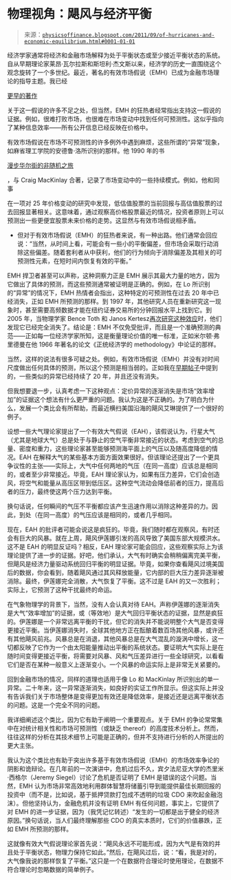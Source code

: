 <!--yml

分类：未分类

日期：2024-05-18 07:05:19

-->

# 物理视角：飓风与经济平衡

> 来源：[`physicsoffinance.blogspot.com/2011/09/of-hurricanes-and-economic-equilibrium.html#0001-01-01`](http://physicsoffinance.blogspot.com/2011/09/of-hurricanes-and-economic-equilibrium.html#0001-01-01)

经济学家通常将经济和金融市场解释为处于平衡状态或至少接近平衡状态的系统。自从早期理论家莱昂·瓦尔拉斯和斯坦利·杰文斯以来，经济学的历史一直围绕这个观念旋转了一个多世纪。最近，著名的有效市场假说（EMH）已成为金融市场理论的指导主题。我已经

[更早的著作](http://physicsoffinance.blogspot.com/2011/05/whats-efficient-in-efficient-markets.html)

关于这一假说的许多不足之处，但当然，EMH 的狂热者经常指出支持这一假说的证据。例如，很难打败市场，也很难在市场变动中找到任何可预测性。这似乎指向了某种信息效率——所有公开信息已经反映在价格中。

有效市场假说在市场不可预测性的许多例外中遇到麻烦，这些所谓的“异常”现象，如麻省理工学院的安德鲁·洛所识别的那样。他 1990 年的书

[漫步华尔街的非随机之旅](http://www.google.com/url?sa=t&source=web&cd=1&ved=0CBgQFjAA&url=http%3A%2F%2Fwww.amazon.com%2FNon-Random-Walk-Down-Wall-Street%2Fdp%2F0691092567&rct=j&q=andrew%20lo%20non-random%20walk&ei=YHloToXBN8nssgaIyN2aAg&usg=AFQjCNEsSic39g43P4fWz0D2OoEQ7iwbSQ&cad=rja)

，与 Craig MacKinlay 合著，记录了市场变动中的一些持续模式。例如，他和同事

在一项对 25 年价格变动的研究中发现，低估值股票的当前回报与高估值股票的过去回报显著相关。这意味着，通过观察高价格股票最近的情况，投资者原则上可以预测出一些更便宜股票未来价格的走势。这显然与有效市场假说相矛盾。

-   但对于有效市场假说（EMH）的狂热者来说，有一种出路。他们通常会回应说：“当然，从时间上看，可能会有一些小的平衡偏差，但市场会采取行动消除这些偏差。随着套利者从中获利，他们的行为倾向于消除偏差及其相关的可预测性元素，在短时间内恢复有效的平衡。”

EMH 捍卫者甚至可以声称，这种洞察力正是 EMH 展示其最大力量的地方，因为它做出了具体的预测，而这些预测通常被证明是正确的。例如，在 Lo 所识别的“异常”的情况下，EMH 热情者会指出，这种特定的可预测性在过去 20 年中已经消失，正如 EMH 所预测的那样。到 1997 年，其他研究人员在重新研究这一现象时，甚至需要高频数据才能在纽约证券交易所的分钟回报水平上找到它。到 2005 年，当物理学家 Bence Toth 和 Janos Kertesz[再次研究这种效应](http://arxiv.org/abs/physics/0506071)时，他们发现它已经完全消失了。结论是：EMH 不仅免受批评，而且是一个准确预测的典范——正如每一位经济学家所知，这是衡量理论价值的唯一标准，正如米尔顿·弗里德曼在他 1966 年著名的论文《正统经济学的 methodology》中论证的那样。

当然，这样的说法有很多可疑之处。例如，有效市场假说（EMH）并没有对时间尺度做出任何具体的预测，所以这个预测是相当弱的。正如我在[早期帖子](http://physicsoffinance.blogspot.com/2011/05/whats-efficient-in-efficient-markets.html)中提到的，一些类似的异常已经持续了 20 年，并且还没有消失。

但我想要退一步，认真考虑一下这种观点：定价异常的逐渐消失是市场“效率增加”的证据这个想法有什么更严重的问题。我认为这是不正确的。为了明白为什么，发展一个类比会有所帮助，而最近横扫美国沿海的飓风艾琳提供了一个很好的例子。

设想一些大气理论家提出了一个有效大气假说（EAH），该假说认为，行星大气（尤其是地球大气）总是处于与静止的空气平衡非常接近的状态。考虑到空气的总量、密度和重力，这些理论家甚至能够预测海平面上的气压以及随高度降低的情况。EAH 在解释大气的某些基本方面方面效果很好。但该理论还提出了一个更具争议性的主张——实际上，大气中任何两地的气压（在同一高度）应该总是相同的，或者至少非常接近。毕竟，EAH 理论家认为，如果有压力差异，它们会创造风，将空气和能量从高压区带到低压区。这种空气流动会降低前者的压力，提高后者的压力，最终使这两个压力达到平衡。

换句话说，任何瞬间的气压不平衡都应该产生迅速作用以消除这种差异的力。因此，到处（在同一高度）的气压应该是相同的，或者几乎相同。

现在，EAH 的批评者可能会说这是疯狂的。毕竟，我们随时都在观察风，有时还会有巨大的风暴。就在上周，飓风伊莲娜引发的高风导致了美国东部大规模洪水。这不是 EAH 的明显反证吗？相反，EAH 理论家可能会回应，这些观察实际上为该理论提供了进一步的证据。好吧，他们承认，大气有时确实会稍稍偏离完美平衡，但飓风是经济力量驱动系统回归平衡的明显证据。毕竟，如果你查看飓风过境美国后的数据，你会看到，随着飓风通过其风释放能量，它内部的巨大压力差异逐渐被消除。最终，伊莲娜完全消散，大气恢复了平衡。这不过是 EAH 的又一次胜利；实际上，它预测了这种干扰最终的命运。

在气象物理学的背景下，当然，没有人会认真对待 EAH。声称伊莲娜的逐渐消失是大气“效率增加”的证据，或（等效地）是大气回归平衡状态的证据，显然是疯狂的。伊莲娜是一个非常远离平衡的干扰，但它的消失并不能说明整个大气是否变得更接近平衡。当伊莲娜消失时，全球其他地方正在酝酿着数百场其他风暴，或许还有其他飓风前兆。风暴总是在消退，其他风暴总是在大气混乱的漩涡中增长，这一切都反映了它作为一个由太阳能量推动出平衡的系统状态。要证明大气实际上是在随时间变得更接近平衡，将需要对风暴、风和气压差异进行一些全球研究，以看看它们是否在某种一般意义上逐渐变小。一个风暴的命运实际上是非常无关紧要的。

回到金融市场的情况，同样的道理也适用于像 Lo 和 MacKinlay 所识别出的单一异常。二十年来，这一异常逐渐消失，如良好的实证工作所显示。但这实际上并没有告诉我们关于市场整体是变得更加有效还是降低效率，是接近还是远离平衡状态的问题。这是一个完全不同的问题。

我详细阐述这个类比，因为它有助于阐明一个重要观点。关于 EMH 的争论常常集中在对统计相关性和市场可预测性（或缺乏 thereof）的高度技术分析上。然而，往往这样的分析在其技术细节上可能是正确的，但并不支持进行分析的人所提出的更大主张。

我认为这个类比也有助于突出许多基于有效市场假说（EMH）的市场效率争论的阴影和诡辩论。在几年前的一次演讲中，危机过后不久，宾夕法尼亚大学的杰里米·西格尔（Jeremy Siegel）讨论了危机是否证明了 EMH 是错误的这个问题。当然，EMH 认为市场非常高效地利用群体智慧将储蓄引导到能提供最佳长期回报的投资中（而不是，比如说，基于抵押贷款打包成不透明的垃圾 CDO 来吹起金融泡沫）。但他坚持认为，金融危机并没有证明 EMH 有任何问题，事实上，它提供了对 EMH 的进一步证据，因为（我凭记忆转述）“发生的一切都是出于健全的经济原因。”换句话说，当人们最终理解那些 CDO 的真实本质时，它们的价值暴跌，正如 EMH 所预测的那样。

这就像有效大气假说理论家首先说：“飓风永远不可能形成，因为大气是有效的并且处于平衡状态，物理力保持它如此。”然后，在飓风过后，说：“看，我是对的，大气像我说的那样恢复了平衡。”这只是一个在数据符合理论时使用理论，在数据不符合理论时忽略数据的简单例子。
